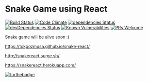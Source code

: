 # Snake Game using React

[![Build Status](https://travis-ci.org/tokgozmusa/snake-react.svg?branch=master)](https://travis-ci.org/tokgozmusa/snake-react)
[![Code Climate](https://codeclimate.com/github/tokgozmusa/snake-react/badges/gpa.svg)](https://codeclimate.com/github/tokgozmusa/snake-react)
[![dependencies Status](https://david-dm.org/tokgozmusa/snake-react/status.svg)](https://david-dm.org/tokgozmusa/snake-react)
[![devDependencies Status](https://david-dm.org/tokgozmusa/snake-react/dev-status.svg)](https://david-dm.org/tokgozmusa/snake-react?type=dev)
[![Known Vulnerabilities](https://snyk.io/test/github/tokgozmusa/snake-react/badge.svg)](https://snyk.io/test/github/tokgozmusa/snake-react)
[![PRs Welcome](https://img.shields.io/badge/PRs-welcome-brightgreen.svg)](https://github.com/tokgozmusa/snake-react)


Snake game will be alive soon :)

https://tokgozmusa.github.io/snake-react/

http://snakereact.surge.sh/

https://snakereact.herokuapp.com/


[![forthebadge](http://forthebadge.com/images/badges/built-with-love.svg)](http://forthebadge.com)
